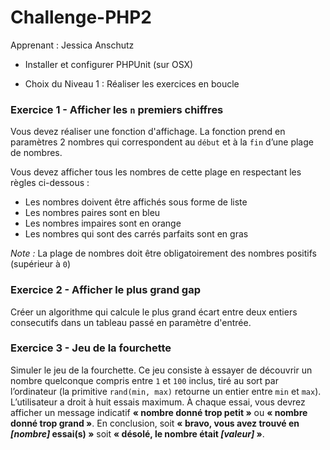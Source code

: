 # Challenge-PHP2

Apprenant : Jessica Anschutz

- Installer et configurer PHPUnit (sur OSX)

- Choix du Niveau 1 : Réaliser les exercices en boucle

### Exercice 1 - Afficher les `n` premiers chiffres

Vous devez réaliser une fonction d'affichage.
La fonction prend en paramètres 2 nombres qui correspondent au `début` et à la `fin` d’une plage de nombres.

Vous devez afficher tous les nombres de cette plage en respectant les règles ci-dessous :

* Les nombres doivent être affichés sous forme de liste
* Les nombres paires sont en bleu
* Les nombres impaires sont en orange
* Les nombres qui sont des carrés parfaits sont en gras

*Note :*
La plage de nombres doit être obligatoirement des nombres positifs
(supérieur à `0`)

### Exercice 2 - Afficher le plus grand gap 
Créer un algorithme qui calcule le plus grand écart entre deux entiers consecutifs dans un tableau passé en paramètre d'entrée. 


### Exercice 3 - Jeu de la fourchette

Simuler le jeu de la fourchette. Ce jeu consiste à essayer de découvrir
un nombre quelconque compris entre `1` et `100` inclus, tiré au sort par
l’ordinateur (la primitive `rand(min, max)` retourne un entier entre `min`
et `max`). L’utilisateur a droit à huit essais maximum. À chaque essai,
vous devrez afficher un message indicatif __« nombre donné trop petit »__ ou
__« nombre donné trop grand »__. En conclusion, soit
__« bravo, vous avez trouvé en *[nombre]* essai(s) »__ soit
__« désolé, le nombre était *[valeur]* »__.
